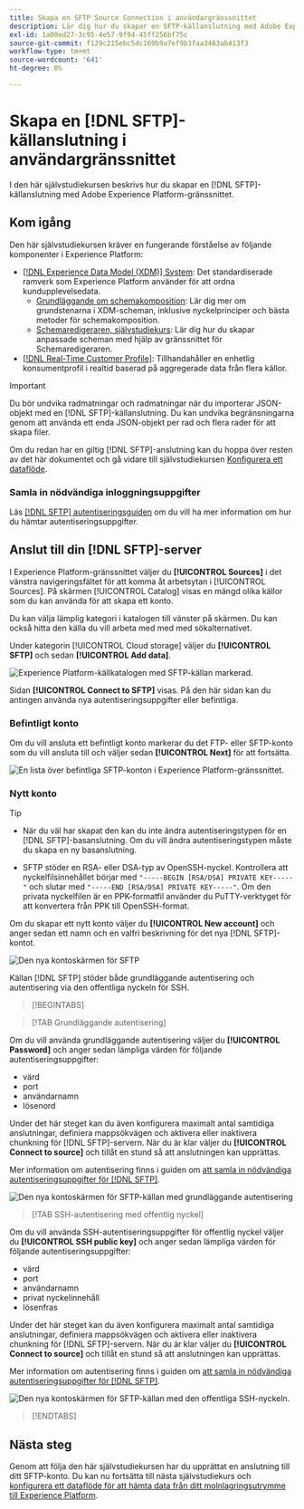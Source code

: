 ```yaml
---
title: Skapa en SFTP Source Connection i användargränssnittet
description: Lär dig hur du skapar en SFTP-källanslutning med Adobe Experience Platform-gränssnittet.
exl-id: 1a00ed27-3c95-4e57-9f94-45ff256bf75c
source-git-commit: f129c215ebc5dc169b9a7ef9b3faa3463ab413f3
workflow-type: tm+mt
source-wordcount: '641'
ht-degree: 0%

---
```


# Skapa en [!DNL SFTP]-källanslutning i användargränssnittet

I den här självstudiekursen beskrivs hur du skapar en [!DNL SFTP]-källanslutning med Adobe Experience Platform-gränssnittet.

## Kom igång

Den här självstudiekursen kräver en fungerande förståelse av följande komponenter i Experience Platform:

* [[!DNL Experience Data Model (XDM)] System](../../../../../xdm/home.md): Det standardiserade ramverk som Experience Platform använder för att ordna kundupplevelsedata.
   * [Grundläggande om schemakomposition](../../../../../xdm/schema/composition.md): Lär dig mer om grundstenarna i XDM-scheman, inklusive nyckelprinciper och bästa metoder för schemakomposition.
   * [Schemaredigeraren, självstudiekurs](../../../../../xdm/tutorials/create-schema-ui.md): Lär dig hur du skapar anpassade scheman med hjälp av gränssnittet för Schemaredigeraren.
* [[!DNL Real-Time Customer Profile]](../../../../../profile/home.md): Tillhandahåller en enhetlig konsumentprofil i realtid baserad på aggregerade data från flera källor.

>[!IMPORTANT]
>
>Du bör undvika radmatningar och radmatningar när du importerar JSON-objekt med en [!DNL SFTP]-källanslutning. Du kan undvika begränsningarna genom att använda ett enda JSON-objekt per rad och flera rader för att skapa filer.

Om du redan har en giltig [!DNL SFTP]-anslutning kan du hoppa över resten av det här dokumentet och gå vidare till självstudiekursen [Konfigurera ett dataflöde](../../dataflow/batch/cloud-storage.md).

### Samla in nödvändiga inloggningsuppgifter

Läs [[!DNL SFTP] autentiseringsguiden](../../../../connectors/cloud-storage/sftp.md#gather-required-credentials) om du vill ha mer information om hur du hämtar autentiseringsuppgifter.

## Anslut till din [!DNL SFTP]-server

I Experience Platform-gränssnittet väljer du **[!UICONTROL Sources]** i det vänstra navigeringsfältet för att komma åt arbetsytan i [!UICONTROL Sources]. På skärmen [!UICONTROL Catalog] visas en mängd olika källor som du kan använda för att skapa ett konto.

Du kan välja lämplig kategori i katalogen till vänster på skärmen. Du kan också hitta den källa du vill arbeta med med med sökalternativet.

Under kategorin [!UICONTROL Cloud storage] väljer du **[!UICONTROL SFTP]** och sedan **[!UICONTROL Add data]**.

![Experience Platform-källkatalogen med SFTP-källan markerad.](../../../../images/tutorials/create/sftp/catalog.png)

Sidan **[!UICONTROL Connect to SFTP]** visas. På den här sidan kan du antingen använda nya autentiseringsuppgifter eller befintliga.

### Befintligt konto

Om du vill ansluta ett befintligt konto markerar du det FTP- eller SFTP-konto som du vill ansluta till och väljer sedan **[!UICONTROL Next]** för att fortsätta.

![En lista över befintliga SFTP-konton i Experience Platform-gränssnittet.](../../../../images/tutorials/create/sftp/existing.png)

### Nytt konto

>[!TIP]
>
>* När du väl har skapat den kan du inte ändra autentiseringstypen för en [!DNL SFTP]-basanslutning. Om du vill ändra autentiseringstypen måste du skapa en ny basanslutning.
>
>* SFTP stöder en RSA- eller DSA-typ av OpenSSH-nyckel. Kontrollera att nyckelfilsinnehållet börjar med `"-----BEGIN [RSA/DSA] PRIVATE KEY-----"` och slutar med `"-----END [RSA/DSA] PRIVATE KEY-----"`. Om den privata nyckelfilen är en PPK-formatfil använder du PuTTY-verktyget för att konvertera från PPK till OpenSSH-format.

Om du skapar ett nytt konto väljer du **[!UICONTROL New account]** och anger sedan ett namn och en valfri beskrivning för det nya [!DNL SFTP]-kontot.

![Den nya kontoskärmen för SFTP](../../../../images/tutorials/create/sftp/new.png)

Källan [!DNL SFTP] stöder både grundläggande autentisering och autentisering via den offentliga nyckeln för SSH.

>[!BEGINTABS]

>[!TAB Grundläggande autentisering]

Om du vill använda grundläggande autentisering väljer du **[!UICONTROL Password]** och anger sedan lämpliga värden för följande autentiseringsuppgifter:

* värd
* port
* användarnamn
* lösenord

Under det här steget kan du även konfigurera maximalt antal samtidiga anslutningar, definiera mappsökvägen och aktivera eller inaktivera chunkning för [!DNL SFTP]-servern. När du är klar väljer du **[!UICONTROL Connect to source]** och tillåt en stund så att anslutningen kan upprättas.

Mer information om autentisering finns i guiden om [att samla in nödvändiga autentiseringsuppgifter för [!DNL SFTP]](../../../../connectors/cloud-storage/sftp.md#gather-required-credentials).

![Den nya kontoskärmen för SFTP-källan med grundläggande autentisering](../../../../images/tutorials/create/sftp/password.png)

>[!TAB SSH-autentisering med offentlig nyckel]

Om du vill använda SSH-autentiseringsuppgifter för offentlig nyckel väljer du **[!UICONTROL SSH public key]** och anger sedan lämpliga värden för följande autentiseringsuppgifter:

* värd
* port
* användarnamn
* privat nyckelinnehåll
* lösenfras

Under det här steget kan du även konfigurera maximalt antal samtidiga anslutningar, definiera mappsökvägen och aktivera eller inaktivera chunkning för [!DNL SFTP]-servern. När du är klar väljer du **[!UICONTROL Connect to source]** och tillåt en stund så att anslutningen kan upprättas.

Mer information om autentisering finns i guiden om [att samla in nödvändiga autentiseringsuppgifter för [!DNL SFTP]](../../../../connectors/cloud-storage/sftp.md#gather-required-credentials).

![Den nya kontoskärmen för SFTP-källan med den offentliga SSH-nyckeln.](../../../../images/tutorials/create/sftp/ssh.png)

>[!ENDTABS]

## Nästa steg

Genom att följa den här självstudiekursen har du upprättat en anslutning till ditt SFTP-konto. Du kan nu fortsätta till nästa självstudiekurs och [konfigurera ett dataflöde för att hämta data från ditt molnlagringsutrymme till Experience Platform](../../dataflow/batch/cloud-storage.md).
